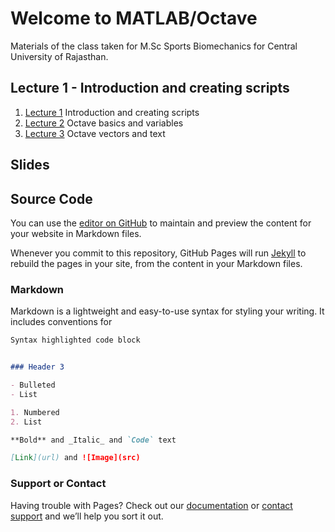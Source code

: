 # Welcome to MATLAB/Octave

Materials of the class taken for M.Sc Sports Biomechanics for Central University of Rajasthan.

## Lecture 1 - Introduction and creating scripts
1. [Lecture 1](https://vimeo.com/449673556) Introduction and creating scripts
2. [Lecture 2](https://vimeo.com/449674442) Octave basics and variables
3. [Lecture 3](https://vimeo.com/449669557) Octave vectors and text

## Slides

## Source Code
You can use the [editor on GitHub](https://github.com/atulnag/Octave/edit/gh-pages/index.md) to maintain and preview the content for your website in Markdown files.

Whenever you commit to this repository, GitHub Pages will run [Jekyll](https://jekyllrb.com/) to rebuild the pages in your site, from the content in your Markdown files.

### Markdown

Markdown is a lightweight and easy-to-use syntax for styling your writing. It includes conventions for

```markdown
Syntax highlighted code block


### Header 3

- Bulleted
- List

1. Numbered
2. List

**Bold** and _Italic_ and `Code` text

[Link](url) and ![Image](src)
```

### Support or Contact

Having trouble with Pages? Check out our [documentation](https://docs.github.com/categories/github-pages-basics/) or [contact support](https://github.com/contact) and we’ll help you sort it out.
